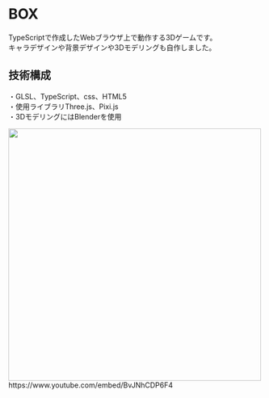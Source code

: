 # BOX
TypeScriptで作成したWebブラウザ上で動作する3Dゲームです。  
キャラデザインや背景デザインや3Dモデリングも自作しました。   

## 技術構成
・GLSL、TypeScript、css、HTML5  
・使用ライブラリThree.js、Pixi.js   
・3DモデリングにはBlenderを使用

<img src="http://skizi.jp/img/box.jpg" width="500">
https://www.youtube.com/embed/BvJNhCDP6F4
